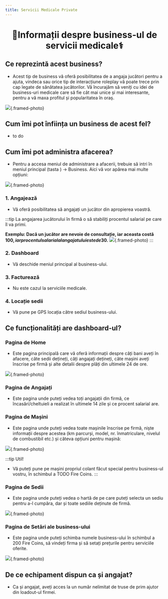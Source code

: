 ```yaml
---
title: Servicii Medicale Private
---
```


<script setup> 
    import KeyIcon from '../.vitepress/components/KeyIcon.vue'
</script>

# <center>:pill:Informații despre business-ul de servicii medicale:medical_symbol:</center>

## Ce reprezintă acest business?

- Acest tip de business vă oferă posibilitatea de a angaja jucători pentru a ajuta, vindeca sau orice tip de interacțiune roleplay vă poate trece prin cap legate de sănătatea jucătorilor. Vă încurajăm să veniți cu idei de business-uri medicale care să fie cât mai unice și mai interesante, pentru a vă maxa profitul și popularitatea în oraș.

![](https://i.imgur.com/tXC9Mgf.png){.framed-photo}

## Cum îmi pot înființa un business de acest fel?

- to do

## Cum îmi pot administra afacerea?

- Pentru a accesa meniul de administrare a afacerii, trebuie să intri în meniul principal (tasta <KeyIcon keyType="k"/> ) -> Business. Aici vă vor apărea mai multe opțiuni:

![](https://i.imgur.com/zntNOiY.png){.framed-photo}

### 1. Angajează

- Vă oferă posibilitatea să angajați un jucător din apropierea voastră.

:::tip
La angajarea jucătorului în firmă o să stabiliți procentul salarial pe care îl va primi. 

**Exemplu: Dacă un jucător are nevoie de consultație, iar aceasta costă 100$, iar procentul salarial al angajatului este de 30%, angajatul va primi 30$.**
![](https://i.imgur.com/EUTLxiE.png){.framed-photo}
::: 

### 2. Dashboard

- Vă deschide meniul principal al business-ului.

### 3. Facturează

- Nu este cazul la serviciile medicale.

### 4. Locație sedii

- Vă pune pe GPS locația către sediul business-ului.

## Ce funcționalități are dashboard-ul?

### Pagina de Home

- Este pagina principală care vă oferă informații despre câți bani aveți în afacere, câte sedii dețineți, câți angajați dețineți, câte mașini aveți înscrise pe firmă și alte detalii despre plăți din ultimele 24 de ore.

![](https://i.imgur.com/J5LqO89.png){.framed-photo}

### Pagina de Angajați

- Este pagina unde puteți vedea toți angajații din firmă, ce încasări/cheltuieli a realizat în ultimele 14 zile și ce procent salarial are.

### Pagina de Mașini

- Este pagina unde puteți vedea toate mașinile înscrise pe firmă, niște informații despre acestea (km parcurși, model, nr. înmatriculare, nivelul de combustibil etc.) și câteva opțiuni pentru mașină:

![](https://i.imgur.com/qb3WCmz.png){.framed-photo}

:::tip Util!
- Vă puteți pune pe mașini propriul colant făcut special pentru business-ul vostru, în schimbul a TODO Fire Coins.
:::

### Pagina de Sedii

- Este pagina unde puteți vedea o hartă de pe care puteți selecta un sediu pentru a-l cumpăra, dar și toate sediile deținute de firmă.

![](https://i.imgur.com/HdKrlUI.png){.framed-photo}

### Pagina de Setări ale business-ului

- Este pagina unde puteți schimba numele business-ului în schimbul a 200 Fire Coins, să vindeți firma și să setați prețurile pentru serviciile oferite.

![](https://i.imgur.com/s6lYzu7.png){.framed-photo}

## De ce echipament dispun ca și angajat?

- Ca și angajat, aveți acces la un număr nelimitat de truse de prim ajutor din loadout-ul firmei.